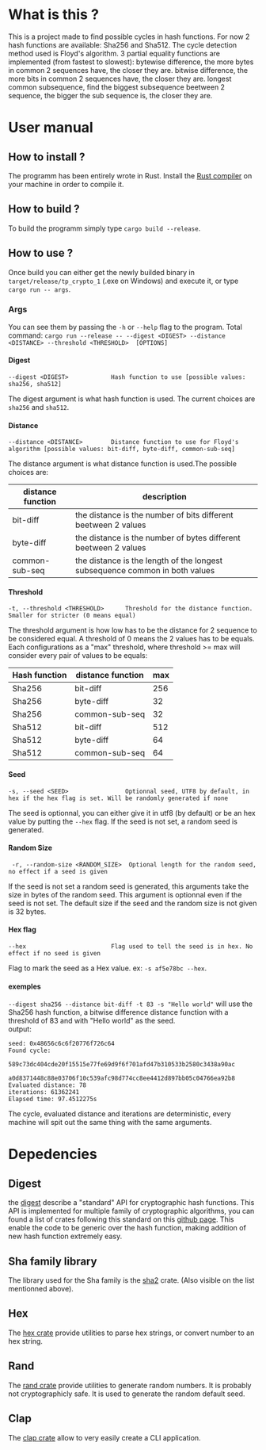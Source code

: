 # What is this ?

This is a project made to find possible cycles in hash functions.
For now 2 hash functions are available: Sha256 and Sha512.
The cycle detection method used is Floyd's algorithm.
3 partial equality functions are implemented (from fastest to slowest):
bytewise difference, the more bytes in common 2 sequences have, the closer they are.
bitwise difference, the more bits in common 2 sequences have, the closer they are.
longest common subsequence, find the biggest subsequence beetween 2 sequence, 
the bigger the sub sequence is, the closer they are.

# User manual

## How to install ?

The programm has been entirely wrote in Rust. 
Install the [Rust compiler](https://www.rust-lang.org/tools/install) on your machine in order to compile it.

## How to build ?

To build the programm simply type `cargo build --release`.

## How to use ?

Once build you can either get the newly builded binary in `target/release/tp_crypto_1` (.exe on Windows) and execute it,
or type `cargo run -- args`.

### Args

You can see them by passing the `-h` or `--help` flag to the program.
Total command: `cargo run --release -- --digest <DIGEST> --distance <DISTANCE> --threshold <THRESHOLD>  [OPTIONS]`

#### Digest

`--digest <DIGEST>            Hash function to use [possible values: sha256, sha512]`

The digest argument is what hash function is used. The current choices are `sha256` and `sha512`.

#### Distance

`--distance <DISTANCE>        Distance function to use for Floyd's algorithm [possible values: bit-diff, byte-diff, common-sub-seq]`

The distance argument is what distance function is used.The possible choices are:

| distance function | description                                                                 |
|-------------------|-----------------------------------------------------------------------------|
| bit-diff          | the distance is the number of bits different beetween 2 values              |
| byte-diff         | the distance is the number of bytes different beetween 2 values             |
| common-sub-seq    | the distance is the length of the longest subsequence common in both values |

#### Threshold

`-t, --threshold <THRESHOLD>      Threshold for the distance function. Smaller for stricter (0 means equal)`

The threshold argument is how low has to be the distance for 2 sequence to be considered equal.
A threshold of 0 means the 2 values has to be equals.
Each configurations as a "max" threshold, where threshold >= max will consider every pair of values to be equals:

| Hash function | distance function | max |
|---------------|-------------------|-----|
| Sha256        | bit-diff          | 256 |
| Sha256        | byte-diff         | 32  |
| Sha256        | common-sub-seq    | 32  |
| Sha512        | bit-diff          | 512 |
| Sha512        | byte-diff         | 64  |
| Sha512        | common-sub-seq    | 64  |

#### Seed

`-s, --seed <SEED>                Optionnal seed, UTF8 by default, in hex if the hex flag is set. Will be randomly generated if none`

The seed is optionnal, you can either give it in utf8 (by default) or be an hex value by putting the `--hex` flag.
If the seed is not set, a random seed is generated.

#### Random Size

` -r, --random-size <RANDOM_SIZE>  Optional length for the random seed, no effect if a seed is given`

If the seed is not set a random seed is generated, this arguments take the size in bytes of the random seed. 
This argument is optionnal even if the seed is not set.
The default size if the seed and the random size is not given is 32 bytes.

#### Hex flag

`--hex                        Flag used to tell the seed is in hex. No effect if no seed is given`

Flag to mark the seed as a Hex value. ex: `-s af5e78bc --hex`.

#### exemples

`--digest sha256 --distance bit-diff -t 83 -s "Hello world"` will use the Sha256 hash function, a bitwise difference distance function with a threshold of 83 and with "Hello world" as the seed. <br/>
output: 
```
seed: 0x48656c6c6f20776f726c64
Found cycle: 
        589c73dc404cde20f15515e77fe69d9f6f701afd47b310533b2580c3438a90ac
        a0d8371448c88e03706f10c539afc98d774cc8ee4412d897bb05c04766ea92b8
Evaluated distance: 78
iterations: 61362241
Elapsed time: 97.4512275s
```
The cycle, evaluated distance and iterations are deterministic, every machine will spit out the same thing with the same arguments.

# Depedencies

## Digest

the [digest](https://crates.io/crates/digest) describe a "standard" API for cryptographic hash functions. This API is implemented for multiple family of cryptographic algorithms, you can found a list of crates following this standard on this [github page](https://github.com/RustCrypto/hashes). This enable the code to be generic over the hash function, making addition of new hash function extremely easy.

## Sha family library

The library used for the Sha family is the [sha2](https://crates.io/crates/sha2) crate. (Also visible on the list mentionned above).

## Hex

The [hex crate](https://crates.io/crates/hex) provide utilities to parse hex strings, or convert number to an hex string.

## Rand

The [rand crate](https://crates.io/crates/rand) provide utilities to generate random numbers. It is probably not cryptographicly safe. It is used to generate the random default seed.

## Clap

The [clap crate](https://crates.io/crates/clap) allow to very easily create a CLI application.
